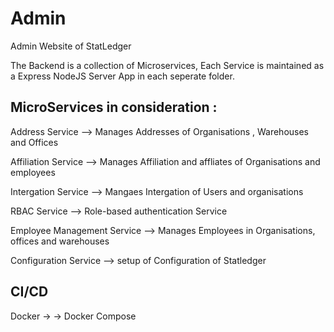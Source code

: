 # Admin
Admin Website of StatLedger

The Backend is a collection of Microservices, Each Service is maintained as a Express NodeJS Server App in each seperate folder.
## MicroServices in consideration :
Address Service --> Manages Addresses of Organisations , Warehouses and Offices

Affiliation Service --> Manages Affiliation and affliates of Organisations and employees 

Intergation Service --> Mangaes Intergation of Users and organisations 

RBAC Service --> Role-based authentication Service

Employee Management Service --> Manages Employees in Organisations, offices and warehouses 

Configuration Service --> setup of Configuration of Statledger


## CI/CD
Docker -> -> Docker Compose